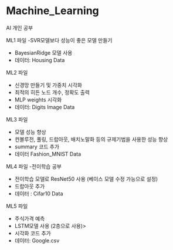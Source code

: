 # Machine_Learning
AI 개인 공부


ML1 파일 
-SVR모델보다 성능이 좋은 모델 만들기
- BayesianRidge 모델 사용
- 데이터: Housing Data

ML2 파일 
- 신경망 만들기 및 가중치 시각화
- 최적의 히든 노드 개수, 정확도 출력
- MLP weights 시각화
- 데이터: Digits Image Data



ML3 파일
- 모델 성능 향상
- 컨볼루전, 풀링, 드랍아웃, 배치노말화 등의 규제기법을 사용한 성능 향상
- summary 코드 추가
- 데이터 Fashion_MNIST Data



ML4 파일
-전이학습 공부
- 전이학습 모델로 ResNet50 사용 (베이스 모델 수정 가능으로 설정)
- 드랍아웃 추가
- 데이터 : Cifar10 Data



ML5 파일
- 주식가격 예측
- LSTM모델 사용 (2층으로 사용)>
- 시각화 코드 추가
- 데이터: Google.csv
